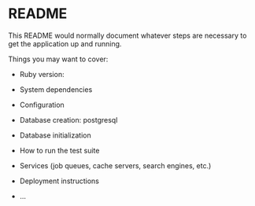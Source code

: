# README

This README would normally document whatever steps are necessary to get the
application up and running.

Things you may want to cover:

* Ruby version:

* System dependencies

* Configuration

* Database creation: postgresql

* Database initialization

* How to run the test suite

* Services (job queues, cache servers, search engines, etc.)

* Deployment instructions

* ...
